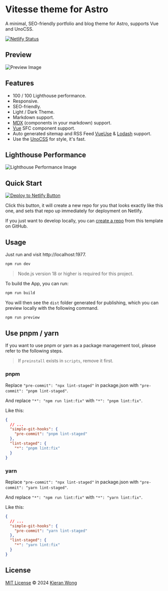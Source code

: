 # Vitesse theme for Astro

A minimal, SEO-friendly portfolio and blog theme for Astro, supports Vue and UnoCSS.

[![Netlify Status](https://api.netlify.com/api/v1/badges/0624323a-339f-48da-8b28-03037d664c40/deploy-status)](https://app.netlify.com/sites/astro-theme-vitesse/deploys)

## Preview

![Preview Image](./public/preview.jpg)

## Features

- 100 / 100 Lighthouse performance.
- Responsive.
- SEO-friendly.
- Light / Dark Theme.
- Markdown support.
- <a target="_blank" href="https://mdxjs.com/">MDX</a> (components in your markdown) support.
- <a target="_blank" href="https://vuejs.org/">Vue</a> SFC component support.
- Auto generated sitemap and RSS Feed <a target="_blank" href="https://vueuse.org/">VueUse</a> & <a target="_blank" href="https://lodash.com/">Lodash</a> support.
- Use the <a target="_blank" href="https://unocss.dev/">UnoCSS</a> for style, it's fast.

## Lighthouse Performance

![Lighthouse Performance Image](./public/lighthouse.jpg)

## Quick Start

[![Deploy to Netlify Button](https://www.netlify.com/img/deploy/button.svg)](https://app.netlify.com/start/deploy?repository=https://github.com/kevinwong865/astro-theme-vitesse)

Click this button, it will create a new repo for you that looks exactly like this one, and sets that repo up immediately for deployment on Netlify.

If you  just want to develop locally, you can [create a repo](https://github.com/kevinwong865/astro-theme-vitesse/generate) from this template on GitHub.

## Usage

Just run and visit http://localhost:1977.

```bash
npm run dev
```

> Node.js version 18 or higher is required for this project.

To build the App, you can run:

```bash
npm run build
```

You will then see the `dist` folder generated for publishing, which you can preview locally with the following command.

```bash
npm run preview
```

## Use pnpm / yarn

If you want to use pnpm or yarn as a package management tool, please refer to the following steps.

> If `preinstall` exists in `scripts`, remove it first.

### pnpm

Replace `"pre-commit": "npx lint-staged"` in package.json with `"pre-commit": "pnpm lint-staged"`.

And replace `"*": "npm run lint:fix"` with `"*": "pnpm lint:fix"`.

Like this:

```json
{
  // ...
  "simple-git-hooks": {
    "pre-commit": "pnpm lint-staged"
  },
  "lint-staged": {
    "*": "pnpm lint:fix"
  }
}
```

### yarn

Replace `"pre-commit": "npx lint-staged"` in package.json with `"pre-commit": "yarn lint-staged"`.

And replace `"*": "npm run lint:fix"` with `"*": "yarn lint:fix"`.

Like this:

```json
{
  // ...
  "simple-git-hooks": {
    "pre-commit": "yarn lint-staged"
  },
  "lint-staged": {
    "*": "yarn lint:fix"
  }
}
```

## License

[MIT License](./LICENSE) © 2024 [Kieran Wong](https://github.com/kieranwong9865/)
